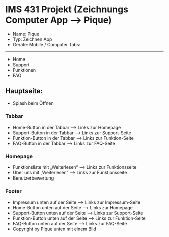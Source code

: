 # IMS 431 Projekt (Zeichnungs Computer App --> Pique)
- Name: Pique
- Typ: Zeichnen App
- Geräte: Mobile / Computer
Tabs:
-----
- Home
- Support
- Funktionen
- FAQ

Hauptseite:
----------
- Splash beim Öffnen
### Tabbar
- Home-Button in der Tabbar --> Links zur Homepage
- Support-Button in der Tabbar --> Links zur Support-Seite
- Funktion-Button in der Tabbar --> Links zur Funktion-Seite
- FAQ-Button in der Tabbar --> Links zur FAQ-Seite
### Homepage
- Funktionsliste mit „Weiterlesen“ --> Links zur Funktionsseite
- Über uns mit „Weiterlesen“ --> Links zur Funktionsseite
- Benutzerbewertung
### Footer
- Impressum unten auf der Seite --> Links zur Impressum-Seite
- Home-Button unten auf der Seite --> Links zur Homepage
- Support-Button unten auf der Seite --> Links zur Support-Seite
- Funktion-Button unten auf der Seite --> Links zur Funktion-Seite
- FAQ-Button unten auf der Seite --> Links zur FAQ-Seite
- Copyright by Pique unten mit einem Bild
